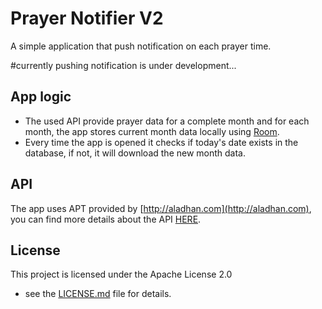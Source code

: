 # Prayer Notifier V2
A simple application that push notification on each prayer time.

#currently pushing notification is under development...

## App logic
* The used API provide prayer data for a complete month and for each month, the app stores current month data locally using [Room](https://developer.android.com/topic/libraries/architecture/paging/).
* Every time the app is opened it checks if today's date exists in the database, if not, it will download the new month data.

## API 
The app uses APT provided by [http://aladhan.com](http://aladhan.com), you can find more details about the API [HERE](https://aladhan.com/islamic-calendar-api).

## License
This project is licensed under the Apache License 2.0
 - see the [LICENSE.md](https://github.com/AAli9400/Prayer_Notifier_V2/blob/master/LICENSE) file for details.
